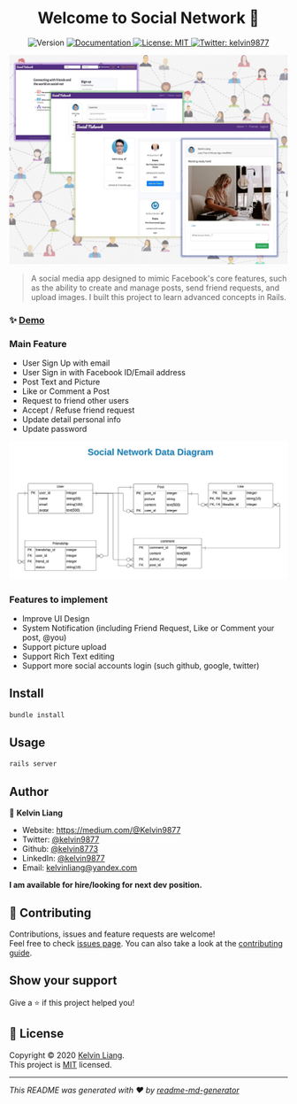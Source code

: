 <h1 align="center">Welcome to Social Network 👋</h1>
<p align="center">
  <img alt="Version" src="https://img.shields.io/badge/version-1.0.0-blue.svg?cacheSeconds=2592000" />
  <a href="https://github.com/kelvin8773/social-net" target="_blank">
    <img alt="Documentation" src="https://img.shields.io/badge/documentation-yes-brightgreen.svg" />
  </a>
  <a href="https://github.com/kelvin8773/social-net/blob/master/LICENSE" target="_blank">
    <img alt="License: MIT" src="https://img.shields.io/badge/License-MIT-yellow.svg" />
  </a>
  <a href="https://twitter.com/kelvin9877" target="_blank">
    <img alt="Twitter: kelvin9877" src="https://img.shields.io/twitter/follow/kelvin9877.svg?style=social" />
  </a>
</p>

[![Social-Net-screenShoot](./docs/social-network-showcase.jpg)](https://social-net-8873.herokuapp.com/)

> A social media app designed to mimic Facebook's core features, such as the ability to create and manage posts, send friend requests, and upload images. I built this project to learn advanced concepts in Rails.

### ✨ [Demo](https://social-net-8873.herokuapp.com/)

### Main Feature
* User Sign Up with email
* User Sign in with Facebook ID/Email address
* Post Text and Picture
* Like or Comment a Post
* Request to friend other users
* Accept / Refuse friend request
* Update detail personal info
* Update password

![Data-Diagram](./docs/social-network-data-diagram.jpg)

### Features to implement
* Improve UI Design
* System Notification (including Friend Request, Like or Comment your post, @you)
* Support picture upload
* Support Rich Text editing
* Support more social accounts login (such github, google, twitter)

## Install

```sh
bundle install
```

## Usage

```sh
rails server
```

## Author

👤 **Kelvin Liang**

* Website: https://medium.com/@Kelvin9877
* Twitter: [@kelvin9877](https://twitter.com/kelvin9877)
* Github: [@kelvin8773](https://github.com/kelvin8773)
* LinkedIn: [@kelvin9877](https://linkedin.com/in/kelvin9877)
* Email: [kelvinliang@yandex.com](mailto:kelvinliang@yandex.com)

**I am available for hire/looking for next dev position.**

## 🤝 Contributing

Contributions, issues and feature requests are welcome!<br />Feel free to check [issues page](https://github.com/kelvin8773/social-net/issues). You can also take a look at the [contributing guide](https://github.com/kelvin8773/social-net/pulls).

## Show your support

Give a ⭐️ if this project helped you!

## 📝 License

Copyright © 2020 [Kelvin Liang](https://github.com/kelvin8773).<br />
This project is [MIT](https://github.com/kelvin8773/social-net/blob/master/LICENSE) licensed.

***
_This README was generated with ❤️ by [readme-md-generator](https://github.com/kefranabg/readme-md-generator)_
